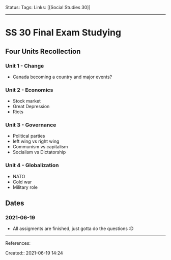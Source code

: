 Status:
Tags: 
Links: [[Social Studies 30]]
___
# SS 30 Final Exam Studying
## Four Units Recollection
### Unit 1 - Change
- Canada becoming a country and major events?
### Unit 2 - Economics
- Stock market
- Great Depression
- Riots

### Unit 3 - Governance
- Political parties
- left wing vs right wing
- Communism vs capitalism
- Socialism vs Dictatorship
### Unit 4 - Globalization
- NATO
- Cold war
- Military role
## Dates
### 2021-06-19 
- All assigments are finished, just gotta do the questions :D
___
References:

Created:: 2021-06-19 14:24